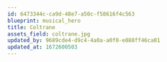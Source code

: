 ```yaml
---
id: 6473344c-ca9d-48e7-a50c-f58616f4c563
blueprint: musical_hero
title: Coltrane
assets_field: coltrane.jpg
updated_by: 9689cde4-d9c4-4a0a-a0f0-e088ff46ca01
updated_at: 1672600503
---
```

